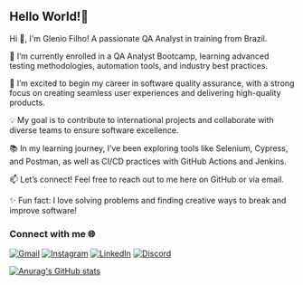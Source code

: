 ## Hello World!👋

Hi 👋, I'm Glenio Filho! A passionate QA Analyst in training from Brazil.  

🌱 I’m currently enrolled in a QA Analyst Bootcamp, learning advanced testing methodologies, automation tools, and industry best practices.  

🔭 I’m excited to begin my career in software quality assurance, with a strong focus on creating seamless user experiences and delivering high-quality products.  

💡 My goal is to contribute to international projects and collaborate with diverse teams to ensure software excellence.  

📚 In my learning journey, I’ve been exploring tools like Selenium, Cypress, and Postman, as well as CI/CD practices with GitHub Actions and Jenkins.  

📫 Let’s connect! Feel free to reach out to me here on GitHub or via email.  

✨ Fun fact: I love solving problems and finding creative ways to break and improve software! 

### Connect with me 🌐

[![Gmail](https://img.shields.io/badge/Gmail-D14836?style=for-the-badge&logo=gmail&logoColor=white)](mailto:filhoglenio@mail.com)
[![Instagram](https://img.shields.io/badge/Instagram-E4405F?style=for-the-badge&logo=instagram&logoColor=white)](https://www.instagram.com/gleniofilho/)
[![LinkedIn](https://img.shields.io/badge/LinkedIn-0077B5?style=for-the-badge&logo=linkedin&logoColor=white)](https://www.linkedin.com/in/glenio-filho-91789129a/)
[![Discord](https://img.shields.io/badge/Discord-7289DA?style=for-the-badge&logo=discord&logoColor=white)](https://discordapp.com/users/gleniofilho)

[![Anurag's GitHub stats](https://github-readme-stats.vercel.app/api?username=anuraghazra)](https://github.com/anuraghazra/github-readme-stats)






